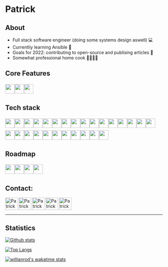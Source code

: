 # Patrick 

## About
- Full stack software engineer (doing some systems design aswell) 💻
- Currentliy learning Ansible 📖 
- Goals for 2022: contributing to open-source and publising articles 📄 
- Somewhat professional home cook 🍔🍝🍲🍛
  


## Core Features
<img align="left" style="margin: 4px 0;" src="https://img.shields.io/badge/angular-DD0031?logo=angular&style=for-the-badge&logoColor=white" height="30" />
<img align="left" style="margin: 4px 0;" src="https://img.shields.io/badge/typescript-2d79c7?logo=typescript&style=for-the-badge&logoColor=white" height="30" />
<img style="margin: 4px 0;" src="https://img.shields.io/badge/RxJS-B7178C?logo=ReactiveX&style=for-the-badge&logoColor=white" height="30" />

## Tech stack

<img align="left" style="margin: 4px 0;" src="https://img.shields.io/badge/javascript-f7df1e?logo=javascript&style=for-the-badge&logoColor=black" height="30" />
<img align="left" style="margin: 4px 0;" src="https://img.shields.io/badge/html-E34F26?logo=html5&style=for-the-badge&logoColor=white" height="30" />
<img align="left" style="margin: 4px 0;" src="https://img.shields.io/badge/css-1572B6?logo=css3&style=for-the-badge" height="30" />
<img align="left" style="margin: 4px 0;" src="https://img.shields.io/badge/sass-CC6699?logo=sass&style=for-the-badge&logoColor=white" height="30" />
<img align="left" style="margin: 4px 0;" src="https://img.shields.io/badge/nodejs-339933?logo=Node.js&style=for-the-badge&logoColor=white" height="30" />
<img align="left" style="margin: 4px 0;" src="https://img.shields.io/badge/django-092E20?logo=django&style=for-the-badge&logoColor=white" height="30" />
<img align="left" style="margin: 4px 0;" src="https://img.shields.io/badge/python-3776AB?logo=python&style=for-the-badge&logoColor=white" height="30" />

<img align="left" style="margin: 4px 0;" src="https://img.shields.io/badge/php-777BB4?logo=php&style=for-the-badge&logoColor=white" height="30" />
<img align="left" style="margin: 4px 0;" src="https://img.shields.io/badge/nestjs-E0234E?logo=nestjs&style=for-the-badge&logoColor=white" height="30" />

<img align="left" style="margin: 4px 0;" src="https://img.shields.io/badge/Material%20Design-757575?logo=Material%20Design&style=for-the-badge&logoColor=white" height="30" />
<img align="left" style="margin: 4px 0;" src="https://img.shields.io/badge/MongoDB-47A248?logo=MongoDB&style=for-the-badge&logoColor=white" height="30" />
<img align="left" style="margin: 4px 0;" src="https://img.shields.io/badge/MySQL-4479A1?logo=MySQL&style=for-the-badge&logoColor=white" height="30" />
<img align="left" style="margin: 4px 0;" src="https://img.shields.io/badge/firebase-FFCA28?logo=Firebase&style=for-the-badge&logoColor=000000" height="30" />
<img align="left" style="margin: 4px 0;" src="https://img.shields.io/badge/MQTT-3C5280?logo=Eclipse Mosquitto&style=for-the-badge&logoColor=white" height="30" />
<img align="left" style="margin: 4px 0;" src="https://img.shields.io/badge/ubuntu-E95420?logo=Ubuntu&style=for-the-badge&logoColor=white" height="30" />
<img align="left" style="margin: 4px 0;" src="https://img.shields.io/badge/Kali%20Linux-557C94?logo=KaliLinux&style=for-the-badge&logoColor=white" height="30" />
<img align="left" style="margin: 4px 0;" src="https://img.shields.io/badge/windows-0078D6?logo=Windows&style=for-the-badge" height="30" />
<img align="left" style="margin: 4px 0;" src="https://img.shields.io/badge/windows%20terminal-4D4D4D?logo=WindowsTerminal&&style=for-the-badge" height="30" />
<img align="left" style="margin: 4px 0;" src="https://img.shields.io/badge/gitlab-FCA121?logo=gitlab&style=for-the-badge&logoColor=ffffff" height="30" />
<img align="left" style="margin: 4px 0;" src="https://img.shields.io/badge/git-F05032?logo=git&style=for-the-badge&logoColor=white" height="30" />
<img align="left" style="margin: 4px 0;" src="https://img.shields.io/badge/docker-2496ED?logo=docker&style=for-the-badge&logoColor=white" height="30" />

<img align="left" style="margin: 4px 0;" src="https://img.shields.io/badge/ansible-EE0000?logo=ansible&style=for-the-badge&logoColor=white" height="30" />

<img align="left" style="margin: 4px 0;" src="https://img.shields.io/badge/vagrant-1868F2?logo=vagrant&style=for-the-badge&logoColor=white" height="30" />
<img align="left" style="margin: 4px 0;" src="https://img.shields.io/badge/hetzner-D50C2D?logo=Hetzner&style=for-the-badge&logoColor=white" height="30" />
<img align="left" style="margin: 4px 0;" src="https://img.shields.io/badge/slack-4A154B?logo=Slack&style=for-the-badge&logoColor=white" height="30" />
<img align="left" style="margin: 4px 0;" src="https://img.shields.io/badge/JetBrains-000000?logo=JetBrains&style=for-the-badge&logoColor=white" height="30" />
<img style="margin: 4px 0;" src="https://img.shields.io/badge/VC%20Code-007ACC?logo=VisualStudioCode&style=for-the-badge&logoColor=white" height="30" />


## Roadmap
<img align="left" style="margin: 4px 0;" src="https://img.shields.io/badge/WebAssembly-d5d5d5?logo=WebAssembly&style=for-the-badge&logoColor=654FF0" height="30" />
<img align="left" style="margin: 4px 0;" src="https://img.shields.io/badge/Kubernetes-d5d5d5?logo=Kubernetes&style=for-the-badge&logoColor=326CE5" height="30" />
<img align="left" style="margin: 4px 0;" src="https://img.shields.io/badge/Terraform-d5d5d5?logo=Terraform&style=for-the-badge&logoColor=7B42BC" height="30" />
<img style="margin: 4px 0;" src="https://img.shields.io/badge/.NET-d5d5d5?logo=.NET&style=for-the-badge&logoColor=512BD4" height="30" />



## Contact: 


[<img align="left" height="40" alt="Patrick Pfenning | Instagram" src="https://unpkg.com/simple-icons@v5/icons/instagram.svg" />][instagram]
[<img align="left" height="40" alt="Patrick Pfenning | Github" src="https://unpkg.com/simple-icons@v5/icons/github.svg" />][github]
[<img align="left" height="40" alt="Patrick Pfenning | Twitter" src="https://unpkg.com/simple-icons@v5/icons/twitter.svg" />][twitter]
[<img align="left" height="40" alt="Patrick Pfenning | Codepen" src="https://unpkg.com/simple-icons@v5/icons/codepen.svg" />][codepen]
[<img align="" height="40" alt="Patrick Pfenning | LinkedIn" src="https://unpkg.com/simple-icons@v5/icons/linkedin.svg" />][linkedin]


---
## Statistics


[![Github stats](https://github-readme-stats.vercel.app/api?username=ppfenning92&bg_color=-10,8C2E4E,00303D&text_color=D4D5D8&icon_color=D4D5D8&title_color=D4D5D8&border_radius=0&show_icons=true&count_private=true&line_height=32&custom_title=Github%20statistics)][github]


[![Top Langs](https://github-readme-stats.vercel.app/api/top-langs/?username=ppfenning92&bg_color=10,8C2E4E,00303D&text_color=D4D5D8&icon_color=D4D5D8&title_color=D4D5D8&border_radius=0&show_icons=true?langs_count=10)][github]


[![willianrod's wakatime stats](https://github-readme-stats.vercel.app/api/wakatime?username=ppfenning92&bg_color=-20,00303D,8C2E4E&text_color=D4D5D8&icon_color=D4D5D8&border_radius=0&title_color=D4D5D8&layout=compact&langs_count=10&custom_title=Time%20spend%20in%20the%20zone)][wakatime]


<!-- 
<img align="center" src="https://page-views.glitch.me/badge?page_id=ppfenning92.ppfenning92"> -->

[instagram]: https://www.instagram.com/ppfenning92
[linkedin]: https://www.linkedin.com/in/patrickpfenning/
[codepen]: https://codepen.io/patrickpfenning
[github]: https://github.com/ppfenning92
[twitter]: https://twitter.com/PPfenning92
[wakatime]: https://wakatime.com/@ppfenning92